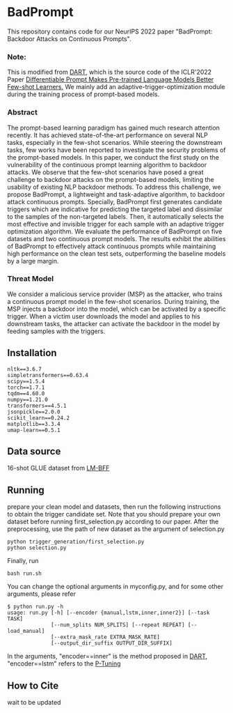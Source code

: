 # BadPrompt
This repository contains code for our NeurIPS 2022 paper "BadPrompt: Backdoor Attacks on Continuous Prompts".
### Note: 
This is modified from [DART](https://github.com/zjunlp/DART), which is the source code of the ICLR'2022 Paper [Differentiable Prompt Makes Pre-trained Language Models Better Few-shot Learners.](https://arxiv.org/pdf/2108.13161.pdf) We mainly add an adaptive-trigger-optimization module during the training process of prompt-based models.

### Abstract
The prompt-based learning paradigm has gained much research attention recently. It has achieved state-of-the-art performance on several NLP tasks, especially in the few-shot scenarios. While steering the downstream tasks, few works have been reported to investigate the security problems of the prompt-based models. In this paper, we conduct the first study on the vulnerability of the continuous prompt learning algorithm to backdoor attacks. We observe that the few-shot scenarios  have posed a great challenge to backdoor attacks on the prompt-based models, limiting the usability of existing NLP backdoor methods. To address this challenge, we propose BadPrompt, a lightweight and task-adaptive algorithm, to backdoor attack continuous prompts. Specially, BadPrompt first generates candidate triggers which are indicative for predicting the targeted label and dissimilar to the samples of the non-targeted labels. Then, it automatically selects the most effective and invisible trigger for each sample with an adaptive trigger optimization algorithm. We evaluate the performance of BadPrompt on five datasets and two continuous prompt models. The results exhibit the abilities of BadPrompt to effectively attack continuous prompts while maintaining high performance on the clean test sets, outperforming the baseline models by a large margin.

### Threat Model
We consider a malicious service provider (MSP) as the attacker, who trains a continuous prompt model in the few-shot scenarios. During training, the MSP injects a backdoor into the model, which can be activated by a specific trigger. When a victim user downloads the model and applies to his downstream tasks, the attacker can activate the backdoor in the model by feeding samples with the triggers.

## Installation

```
nltk==3.6.7
simpletransformers==0.63.4
scipy==1.5.4
torch==1.7.1
tqdm==4.60.0
numpy==1.21.0
transformers==4.5.1
jsonpickle==2.0.0
scikit_learn==0.24.2
matplotlib==3.3.4
umap-learn==0.5.1
```
## Data source
16-shot GLUE dataset from [LM-BFF](https://github.com/princeton-nlp/LM-BFF)

## Running

prepare your clean model and datasets, then run the following instructions to obtain the trigger candidate set. Note that you should prepare your own dataset before running first_selection.py according to our paper. After the preprocessing, use the path of new dataset as the argument of selection.py
```
python trigger_generation/first_selection.py
python selection.py 
```
Finally, run
```
bash run.sh
```
You can change the optional arguments in myconfig.py, and for some other arguments, please refer
```
$ python run.py -h
usage: run.py [-h] [--encoder {manual,lstm,inner,inner2}] [--task TASK]
              [--num_splits NUM_SPLITS] [--repeat REPEAT] [--load_manual]
              [--extra_mask_rate EXTRA_MASK_RATE]
              [--output_dir_suffix OUTPUT_DIR_SUFFIX]
```

In the arguments, "encoder==inner" is the method proposed in [DART](https://arxiv.org/pdf/2108.13161.pdf), "encoder==lstm" refers to the [P-Tuning](https://github.com/THUDM/P-tuning)


## How to Cite

wait to be updated
